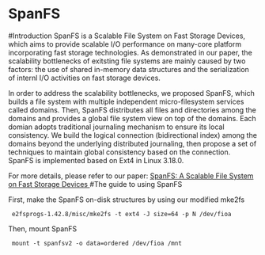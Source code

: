# SpanFS
#Introduction
SpanFS is a Scalable File System on Fast Storage Devices, which aims to provide scalable I/O performance on many-core platform incorporating fast storage technologies.
As demonstrated in our paper, the scalability bottlenecks of exitsting file systems are mainly caused by two factors: the use of shared in-memory data structures and the serialization of internl I/O activities on fast storage devices.

In order to address the scalability bottlenecks, we proposed SpanFS, which builds a file system with multiple independent micro-filesystem services called domains.
Then, SpanFS distributes all files and directories among the domains and provides a global file system view on top of the domains.
Each domian adopts traditional journaling mechanism to ensure its local consistency.
We build the logical connection (bidirectional index) among the domains beyond the underlying distributed journaling, then propose a set of techniques to maintain global consistency based on the connection.
SpanFS is implemented based on Ext4 in Linux 3.18.0.

For more details, please refer to our paper:
[SpanFS: A Scalable File System on Fast Storage Devices ](https://www.usenix.org/system/files/conference/atc15/atc15-paper-kang.pdf)<bf />
#The guide to using SpanFS

First, make the SpanFS on-disk structures by using our modified mke2fs 
     
     e2fsprogs-1.42.8/misc/mke2fs -t ext4 -J size=64 -p N /dev/fioa

Then, mount SpanFS
    
     mount -t spanfsv2 -o data=ordered /dev/fioa /mnt





